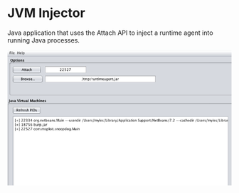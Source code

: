 JVM Injector
============

Java application that uses the Attach API to inject a runtime agent into running Java processes.

![Alt text](/main.png)
